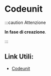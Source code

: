 
# Codeunit

:::caution Attenzione

**In fase di creazione**.

:::

## Link Utili:
* [Codeunit](https://learn.microsoft.com/it-it/dynamics365/business-central/dev-itpro/developer/devenv-codeunit-object)